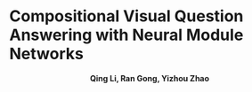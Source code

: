 # Compositional Visual Question Answering with Neural Module Networks

<p align="center">
  <b>Qing Li, Ran Gong, Yizhou Zhao</b></span>
</p>
